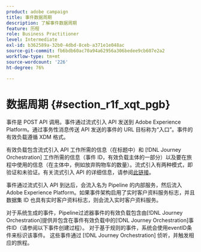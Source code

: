 ```yaml
---
product: adobe campaign
title: 事件数据周期
description: 了解事件数据周期
feature: 历程
role: Business Practitioner
level: Intermediate
exl-id: b362589a-32b0-4dbd-8ceb-a371e1e048ac
source-git-commit: fb6bdb60ac70a94a62956a306bedee9cb607e2a2
workflow-type: tm+mt
source-wordcount: '226'
ht-degree: 76%

---
```


# 数据周期 {#section_r1f_xqt_pgb}

事件是 POST API 调用。事件通过流式引入 API 发送到 Adobe Experience Platform。通过事务性消息传送 API 发送的事件的 URL 目标称为“入口”。事件的有效负载遵循 XDM 格式。

有效负载包含流式引入 API 工作所需的信息（在标题中）和 [!DNL Journey Orchestration] 工作所需的信息（事件 ID，有效负载主体的一部分）以及要在旅程中使用的信息（在主体中，例如放弃购物车的数量）。流式引入有两种模式，即验证和未验证。有关流式引入 API 的详细信息，请参阅[此链接](https://experienceleague.adobe.com/docs/experience-platform/xdm/api/getting-started.html)。

事件通过流式引入 API 到达后，会流入名为 Pipeline 的内部服务，然后流入 Adobe Experience Platform。如果事件架构启用了实时客户资料服务标志，并且数据集 ID 也具有实时客户资料标志，则会流入实时客户资料服务。

对于系统生成的事件，Pipeline过滤器事件的有效负载包含由[!DNL Journey Orchestration]提供并包含在事件有效负载中的[!DNL Journey Orchestration]事件ID（请参阅以下事件创建过程）。 对于基于规则的事件，系统会使用eventID条件来标识该事件。 这些事件通过 [!DNL Journey Orchestration] 侦听，并触发相应的旅程。
